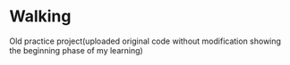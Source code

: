 # Walking
Old practice project(uploaded original code without modification showing the beginning phase of my learning)
